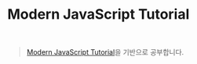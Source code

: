 # Modern JavaScript Tutorial

<br />

> [Modern JavaScript Tutorial](https://ko.javascript.info/)을 기반으로 공부합니다.
